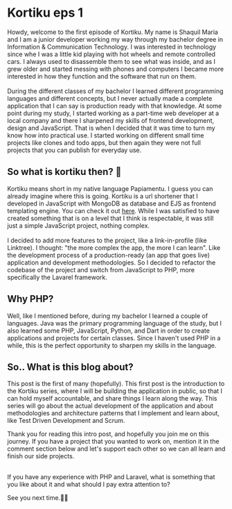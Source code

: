 # Kortiku eps 1

Howdy, welcome to the first episode of Kortiku. My name is Shaquil Maria and I am a junior developer working my way through my bachelor degree in Information & Communication Technology. I was interested in technology since whe I was a little kid playing with hot wheels and remote controlled cars. I always used to disassemble them to see what was inside, and as I grew older and started messing with phones and computers I became more interested in how they function and the software that run on them. 
<br>
<br>
During the different classes of my bachelor I learned different programming languages and different concepts, but I never actually made a complete application that I can say is production ready with that knowledge. At some point during my study, I started working as a part-time web developer at a local company and there I sharpened my skills of frontend development, design and JavaScript. That is when I decided that it was time to turn my know how into practical use. I started working on different small time projects like clones and todo apps, but then again they were not full projects that you can publish for everyday use.

## So what is kortiku then? 🤔
Kortiku means short in my native language Papiamentu. I guess you can already imagine where this is going. Kortiku is a url shortener that I developed in JavaScript with MongoDB as database and EJS as frontend templating engine. You can check it out [here](https://kortiku.herokuapp.com/). While I was satisfied to have created something that is on a level that I think is respectable, it was still just a simple JavaScript project, nothing complex.
<br>
<br>
I decided to add more features to the project, like a link-in-profile (like Linktree). I thought: "the more complex the app, the more I can learn". Like the development process of a production-ready (an app that goes live) application and development methodologies. So I decided to refactor the codebase of the project and switch from JavaScript to PHP, more specifically the Lavarel framework.

## Why PHP?
Well, like I mentioned before, during my bachelor I learned a couple of languages. Java was the primary programming language of the study, but I also learned some PHP, JavaScript, Python, and Dart in order to create applications and projects for certain classes. Since I haven't used PHP in a while, this is the perfect opportunity to sharpen my skills in the language.


## So.. What is this blog about?
This post is the first of many (hopefully). This first post is the introduction to the Kortiku series, where I will be building the application in public, so that I can hold myself accountable, and share things I learn along the way. This series will go about the actual development of the application and about methodologies and architecture patterns that I implement and learn about, like Test Driven Development and Scrum.

Thank you for reading this intro post, and hopefully you join me on this journey. If you have a project that you wanted to work on, mention it in the comment section below and let's support each other so we can all learn and finish our side projects. 

<br>
If you have any experience with PHP and Laravel, what is something that you like about it and what should I pay extra attention to?

See you next time.👊🏿